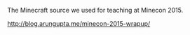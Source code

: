 The Minecraft source we used for teaching at Minecon 2015.

http://blog.arungupta.me/minecon-2015-wrapup/
